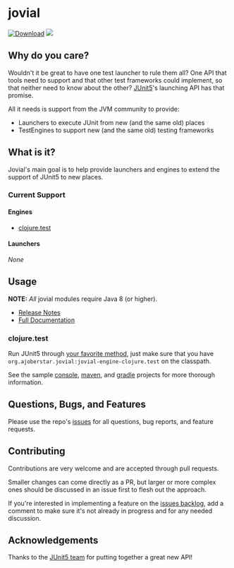 # jovial

[![Download](https://api.bintray.com/packages/ajoberstar/maven/jovial/images/download.svg)](https://bintray.com/ajoberstar/maven/jovial/_latestVersion)
![](https://github.com/ajoberstar/jovial/workflows/.github/workflows/build.yaml/badge.svg)

## Why do you care?

Wouldn't it be great to have one test launcher to rule them all? One API that tools need to support and that other test frameworks
could implement, so that neither need to know about the other? [JUnit5](http://junit.org/junit5/)'s launching API has that promise.

All it needs is support from the JVM community to provide:

- Launchers to execute JUnit from new (and the same old) places
- TestEngines to support new (and the same old) testing frameworks

## What is it?

Jovial's main goal is to help provide launchers and engines to extend the support of JUnit5 to new places.

### Current Support

#### Engines

- [clojure.test](https://clojure.github.io/clojure/clojure.test-api.html)

#### Launchers

_None_

## Usage

**NOTE:** *All* jovial modules require Java 8 (or higher).

* [Release Notes](https://github.com/ajoberstar/jovial/releases)
* [Full Documentation](https://github.com/ajoberstar/jovial/wiki)

### clojure.test

Run JUnit5 through [your favorite method](http://junit.org/junit5/docs/current/user-guide/#running-tests), just make
sure that you have `org.ajoberstar.jovial:jovial-engine-clojure.test` on the classpath.

See the sample [console](sample-junit-console), [maven](sample-junit-maven), and [gradle](sample-junit-gradle) projects
for more thorough information.

## Questions, Bugs, and Features

Please use the repo's [issues](https://github.com/ajoberstar/jovial/issues)
for all questions, bug reports, and feature requests.

## Contributing

Contributions are very welcome and are accepted through pull requests.

Smaller changes can come directly as a PR, but larger or more complex
ones should be discussed in an issue first to flesh out the approach.

If you're interested in implementing a feature on the
[issues backlog](https://github.com/ajoberstar/jovial/issues), add a comment
to make sure it's not already in progress and for any needed discussion.

## Acknowledgements

Thanks to the [JUnit5 team](https://github.com/junit-team/junit5/graphs/contributors) for putting together a great new API!
